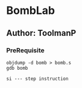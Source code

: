 # BombLab

## Author: ToolmanP

### PreRequisite

``` shell
objdump -d bomb > bomb.s
gdb bomb
```

``` gdb
si --- step instruction
```
